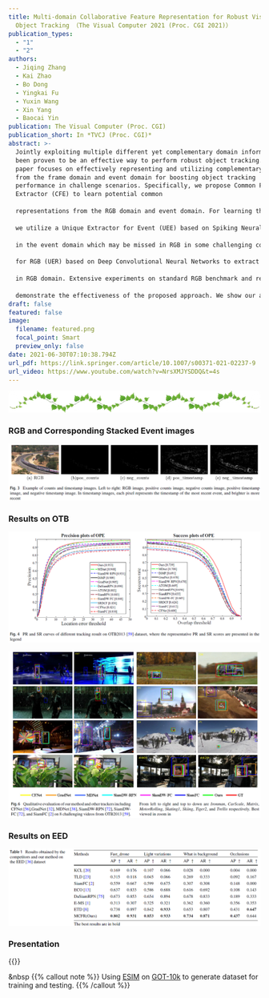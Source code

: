 ```yaml
---
title: Multi-domain Collaborative Feature Representation for Robust Visual
  Object Tracking （The Visual Computer 2021 (Proc. CGI 2021)）
publication_types:
  - "1"
  - "2"
authors:
  - Jiqing Zhang
  - Kai Zhao
  - Bo Dong
  - Yingkai Fu
  - Yuxin Wang
  - Xin Yang
  - Baocai Yin
publication: The Visual Computer (Proc. CGI)
publication_short: In *TVCJ (Proc. CGI)*
abstract: >-
  Jointly exploiting multiple different yet complementary domain information has
  been proven to be an effective way to perform robust object tracking. This
  paper focuses on effectively representing and utilizing complementary features
  from the frame domain and event domain for boosting object tracking
  performance in challenge scenarios. Specifically, we propose Common Features
  Extractor (CFE) to learn potential common

  representations from the RGB domain and event domain. For learning the unique features of the two domains,

  we utilize a Unique Extractor for Event (UEE) based on Spiking Neural Networks to extract edge cues

  in the event domain which may be missed in RGB in some challenging conditions, and a Unique Extractor

  for RGB (UER) based on Deep Convolutional Neural Networks to extract texture and semantic information

  in RGB domain. Extensive experiments on standard RGB benchmark and real event tracking dataset

  demonstrate the effectiveness of the proposed approach. We show our approach outperforms all compared state-of-the-art tracking algorithms and verify event-based data is a powerful cue for tracking in challenging scenes.
draft: false
featured: false
image:
  filename: featured.png
  focal_point: Smart
  preview_only: false
date: 2021-06-30T07:10:38.794Z
url_pdf: https://link.springer.com/article/10.1007/s00371-021-02237-9
url_video: https://www.youtube.com/watch?v=NrsXMJYSDDQ&t=4s
---
```

![](fenge_yezi.png)

### RGB and Corresponding Stacked Event images

![](rgb-event.jpg)

### Results on OTB

![](result1.jpg)

![](result2.jpg)

 ### Results on EED

![](result3.jpg)

 ### Presentation

{{<youtube NrsXMJYSDDQ>}}
 
&nbsp
{{% callout note %}} Using [ESIM](https://github.com/uzh-rpg/rpg_esim) on [GOT-10k](http://got-10k.aitestunion.com/) to generate dataset for training and testing. {{% /callout %}}
